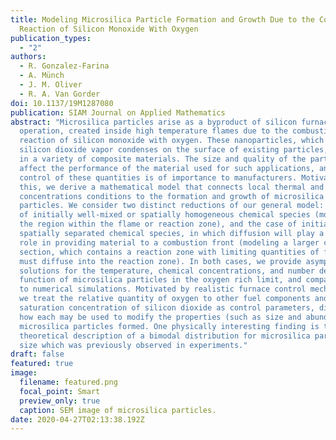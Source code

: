 ```yaml
---
title: Modeling Microsilica Particle Formation and Growth Due to the Combustion
  Reaction of Silicon Monoxide With Oxygen
publication_types:
  - "2"
authors:
  - R. Gonzalez-Farina
  - A. Münch
  - J. M. Oliver
  - R. A. Van Gorder
doi: 10.1137/19M1287080
publication: SIAM Journal on Applied Mathematics
abstract: "Microsilica particles arise as a byproduct of silicon furnace
  operation, created inside high temperature flames due to the combustion
  reaction of silicon monoxide with oxygen. These nanoparticles, which grow as
  silicon dioxide vapor condenses on the surface of existing particles, are used
  in a variety of composite materials. The size and quality of the particles
  affect the performance of the material used for such applications, and hence
  control of these quantities is of importance to manufacturers. Motivated by
  this, we derive a mathematical model that connects local thermal and chemical
  concentrations conditions to the formation and growth of microsilica
  particles. We consider two distinct reductions of our general model: the case
  of initially well-mixed or spatially homogeneous chemical species (modeling
  the region within the flame or reaction zone), and the case of initially
  spatially separated chemical species, in which diffusion will play a dominant
  role in providing material to a combustion front (modeling a larger cross
  section, which contains a reaction zone with limiting quantities of fuel which
  must diffuse into the reaction zone). In both cases, we provide asymptotic
  solutions for the temperature, chemical concentrations, and number density
  function of microsilica particles in the oxygen rich limit, and compare them
  to numerical simulations. Motivated by realistic furnace control mechanisms,
  we treat the relative quantity of oxygen to other fuel components and the
  saturation concentration of silicon dioxide as control parameters, discussing
  how each may be used to modify the properties (such as size and abundance) of
  microsilica particles formed. One physically interesting finding is the
  theoretical description of a bimodal distribution for microsilica particle
  size which was previously observed in experiments."
draft: false
featured: true
image:
  filename: featured.png
  focal_point: Smart
  preview_only: true
  caption: SEM image of microsilica particles.
date: 2020-04-27T02:13:38.192Z
---
```

